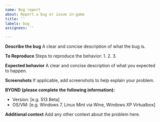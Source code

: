 ```yaml
---
name: Bug report
about: Report a bug or issue in-game
title: ''
labels: bug
assignees: ''

---
```


**Describe the bug**
A clear and concise description of what the bug is.

**To Reproduce**
Steps to reproduce the behavior:
1. 
2. 
3. 

**Expected behavior**
A clear and concise description of what you expected to happen.

**Screenshots**
If applicable, add screenshots to help explain your problem.

**BYOND (please complete the following information):**
 - Version: [e.g. 513 Beta]
 - OS/VM: [e.g. Windows 7, Linux Mint via Wine, Windows XP Virtualbox]

**Additional context**
Add any other context about the problem here.
